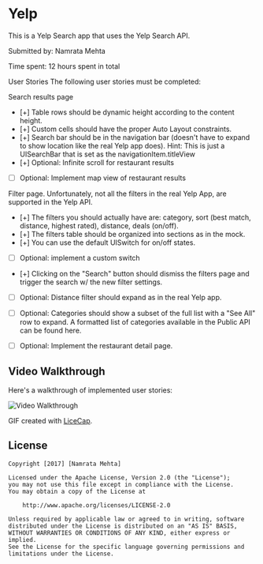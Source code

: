 # Yelp
This is a Yelp Search app that uses the Yelp Search API.

Submitted by: Namrata Mehta

Time spent: 12 hours spent in total

User Stories
The following user stories must be completed:

Search results page
* [+] Table rows should be dynamic height according to the content height.
* [+] Custom cells should have the proper Auto Layout constraints.
* [+] Search bar should be in the navigation bar (doesn't have to expand to show location like the real Yelp app does).
    Hint: This is just a UISearchBar that is set as the navigationItem.titleView
* [+] Optional: Infinite scroll for restaurant results
* [ ] Optional: Implement map view of restaurant results

Filter page. Unfortunately, not all the filters in the real Yelp App, are supported in the Yelp API.
* [+] The filters you should actually have are: category, sort (best match, distance, highest rated), distance, deals (on/off).
* [+] The filters table should be organized into sections as in the mock.
* [+] You can use the default UISwitch for on/off states. 
* [ ] Optional: implement a custom switch
* [+] Clicking on the "Search" button should dismiss the filters page and trigger the search w/ the new filter settings.
* [ ] Optional: Distance filter should expand as in the real Yelp app.
* [ ] Optional: Categories should show a subset of the full list with a "See All" row to expand.
    A formatted list of categories available in the Public API can be found here.
* [ ] Optional: Implement the restaurant detail page.


## Video Walkthrough 

Here's a walkthrough of implemented user stories:

<img src='https://github.com/Nams2/Yelp/blob/master/YelpGIF.gif' title='Flicks Video Walkthrough' width='' alt='Video Walkthrough' />

GIF created with [LiceCap](http://www.cockos.com/licecap/).


## License

    Copyright [2017] [Namrata Mehta]

    Licensed under the Apache License, Version 2.0 (the "License");
    you may not use this file except in compliance with the License.
    You may obtain a copy of the License at

        http://www.apache.org/licenses/LICENSE-2.0

    Unless required by applicable law or agreed to in writing, software
    distributed under the License is distributed on an "AS IS" BASIS,
    WITHOUT WARRANTIES OR CONDITIONS OF ANY KIND, either express or implied.
    See the License for the specific language governing permissions and
    limitations under the License.


